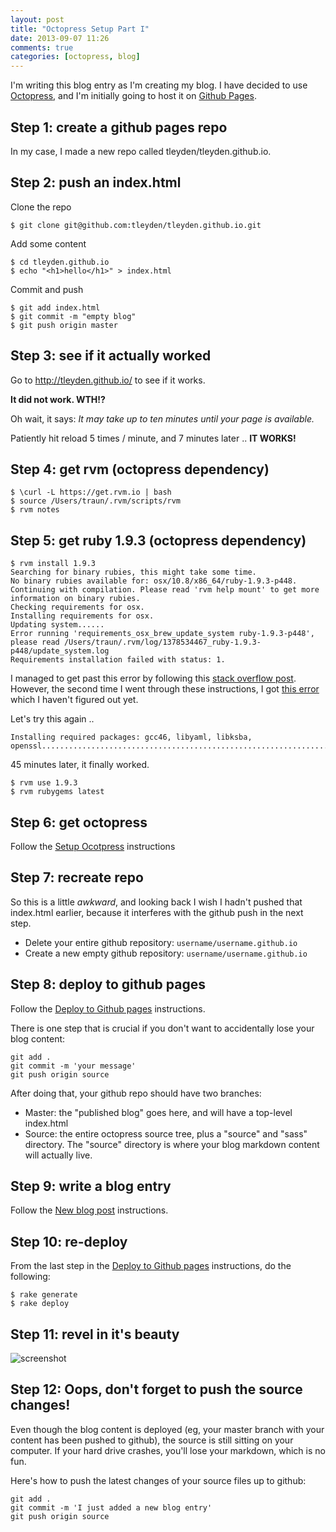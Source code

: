 ```yaml
---
layout: post
title: "Octopress Setup Part I"
date: 2013-09-07 11:26
comments: true
categories: [octopress, blog]
---
```


I'm writing this blog entry as I'm creating my blog.  I have decided to use [Octopress](http://octopress.org/), and I'm initially going to host it on [Github Pages](http://pages.github.com/).

## Step 1: create a github pages repo

In my case, I made a new repo called tleyden/tleyden.github.io.

## Step 2: push an index.html 

Clone the repo

```
$ git clone git@github.com:tleyden/tleyden.github.io.git
```

Add some content

```
$ cd tleyden.github.io
$ echo "<h1>hello</h1>" > index.html
```

Commit and push

```
$ git add index.html
$ git commit -m "empty blog"
$ git push origin master
```

## Step 3: see if it actually worked

Go to http://tleyden.github.io/ to see if it works.

**It did not work.  WTH!?**

Oh wait, it says: *It may take up to ten minutes until your page is available.*

Patiently hit reload 5 times / minute, and 7 minutes later .. **IT WORKS!**


## Step 4: get rvm (octopress dependency)

```
$ \curl -L https://get.rvm.io | bash
$ source /Users/traun/.rvm/scripts/rvm
$ rvm notes
```

## Step 5: get ruby 1.9.3 (octopress dependency)

``` 
$ rvm install 1.9.3
Searching for binary rubies, this might take some time.
No binary rubies available for: osx/10.8/x86_64/ruby-1.9.3-p448.
Continuing with compilation. Please read 'rvm help mount' to get more information on binary rubies.
Checking requirements for osx.
Installing requirements for osx.
Updating system......
Error running 'requirements_osx_brew_update_system ruby-1.9.3-p448',
please read /Users/traun/.rvm/log/1378534467_ruby-1.9.3-p448/update_system.log
Requirements installation failed with status: 1.
```

I managed to get past this error by following this [stack overflow post](http://stackoverflow.com/questions/14113427/brew-update-failed).  However, the second time I went through these instructions, I got [this error](https://gist.github.com/tleyden/f7553a4c5843d553d695) which I haven't figured out yet.

Let's try this again ..

```
Installing required packages: gcc46, libyaml, libksba, openssl......................................................................................................
```

45 minutes later, it finally worked.  
```
$ rvm use 1.9.3
$ rvm rubygems latest
```

## Step 6: get octopress

Follow the [Setup Ocotpress](http://octopress.org/docs/setup/) instructions

## Step 7: recreate repo

So this is a little _awkward_, and looking back I wish I hadn't pushed that index.html earlier, because it interferes with the github push in the next step.

* Delete your entire github repository: `username/username.github.io`
* Create a new empty github repository: `username/username.github.io`

## Step 8: deploy to github pages

Follow the [Deploy to Github pages](http://octopress.org/docs/deploying/github/) instructions.

There is one step that is crucial if you don't want to accidentally lose your blog content:

```
git add .
git commit -m 'your message'
git push origin source
```

After doing that, your github repo should have two branches:

* Master: the "published blog" goes here, and will have a top-level index.html
* Source: the entire octopress source tree, plus a "source" and "sass" directory.  The "source" directory is where your blog markdown content will actually live.

## Step 9: write a blog entry 

Follow the [New blog post](http://octopress.org/docs/blogging/) instructions.

## Step 10: re-deploy 

From the last step in the [Deploy to Github pages](http://octopress.org/docs/deploying/github/) instructions, do the following:

```
$ rake generate
$ rake deploy
```

## Step 11: revel in it's beauty

![screenshot](http://cl.ly/image/1e2x3I293X3w/Screen%20Shot%202013-09-07%20at%2012.21.57%20AM.png)


## Step 12: Oops, don't forget to push the source changes!

Even though the blog content is deployed (eg, your master branch with your content has been pushed to github), the source is still sitting on your computer.  If your hard drive crashes, you'll lose your markdown, which is no fun.

Here's how to push the latest changes of your source files up to github:

```
git add .
git commit -m 'I just added a new blog entry'
git push origin source
```

